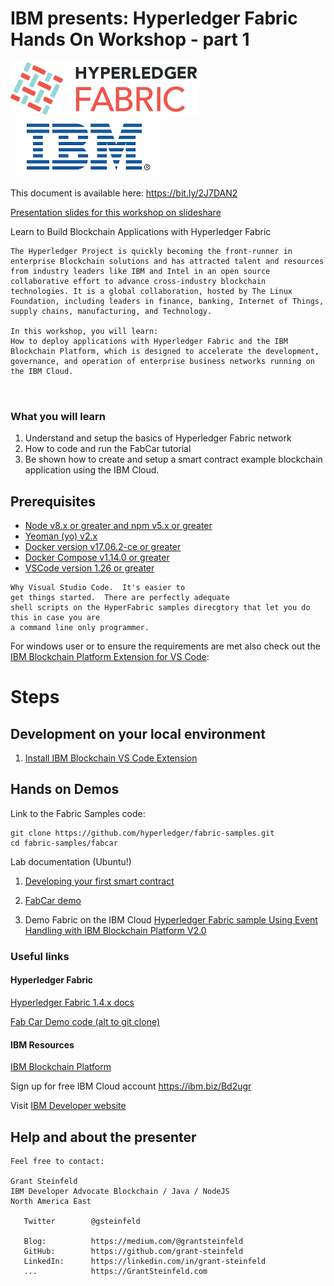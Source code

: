 # IBM presents: Hyperledger Fabric Hands On Workshop - part 1

![Hyperledger Fabric](images/hyperledger_fabric_logo_color.png) 
![IBM](images/IBM-logo-all-colors.gif)


This document is available here: https://bit.ly/2J7DAN2

[Presentation slides for this workshop on slideshare](https://www.slideshare.net/GrantSteinfeld/ibm-presents-hyperledger-fabric-hands-on-workshop-part-1)


Learn to Build Blockchain Applications with Hyperledger Fabric


```
The Hyperledger Project is quickly becoming the front-runner in enterprise Blockchain solutions and has attracted talent and resources from industry leaders like IBM and Intel in an open source collaborative effort to advance cross-industry blockchain technologies. It is a global collaboration, hosted by The Linux Foundation, including leaders in finance, banking, Internet of Things, supply chains, manufacturing, and Technology.

In this workshop, you will learn:
How to deploy applications with Hyperledger Fabric and the IBM Blockchain Platform, which is designed to accelerate the development, governance, and operation of enterprise business networks running on the IBM Cloud.



```
### What you will learn
1. Understand and setup the basics of Hyperledger Fabric network
1. How to code and run the FabCar tutorial
1. Be shown how to create and setup a smart contract example blockchain application using the IBM Cloud.

## Prerequisites
- [Node v8.x or greater and npm v5.x or greater](https://nodejs.org/en/download/)
- [Yeoman (yo) v2.x](http://yeoman.io/)
- [Docker version v17.06.2-ce or greater](https://www.docker.com/get-docker)
- [Docker Compose v1.14.0 or greater](https://docs.docker.com/compose/install/)
- [VSCode version 1.26 or greater](https://code.visualstudio.com)

```
Why Visual Studio Code.  It's easier to 
get things started.  There are perfectly adequate
shell scripts on the HyperFabric samples direcgtory that let you do this in case you are
a command line only programmer.
```
For windows user or to ensure the requirements are met also check out the [IBM Blockchain Platform Extension for VS Code](https://github.com/IBM-Blockchain/blockchain-vscode-extension/blob/master/README.md#requirements):

# Steps
## Development on your local environment
1. [Install IBM Blockchain VS Code Extension](#step-1-Install-IBM-Blockchain-VS-Code-Extension)


## Hands on Demos

Link to the Fabric Samples code:
```
git clone https://github.com/hyperledger/fabric-samples.git
cd fabric-samples/fabcar
```
Lab documentation (Ubuntu!)
1) [Developing your first smart contract](https://github.com/ibm-blockchain-workshop/ibm-blockchain-workshop.github.io/blob/master/docs/Lab2-IBPVSCodeDevelopingyourFirstContract.pdf)



2) [FabCar demo](https://github.com/ibm-blockchain-workshop/ibm-blockchain-workshop.github.io/blob/master/docs/Lab3-IBPVSCodeExtensionUsinganExistingContract.pdf)


3) Demo Fabric on the IBM Cloud
[Hyperledger Fabric sample Using Event Handling with IBM Blockchain Platform V2.0](https://github.com/IBM/auction-events/)



### Useful links
#### Hyperledger Fabric

[Hyperledger Fabric 1.4.x docs](https://hyperledger-fabric.readthedocs.io/)

[Fab Car Demo code (alt to git clone)](
https://github.com/hyperledger/fabric-samples/tree/release-1.4/fabcar)

#### IBM Resources

[IBM Blockchain Platform](https://www.ibm.com/blockchain/platform)


Sign up for free IBM Cloud account 
https://ibm.biz/Bd2ugr

Visit [IBM Developer website](https://developer.ibm.com/)


## Help and about the presenter

```
Feel free to contact:

Grant Steinfeld
IBM Developer Advocate Blockchain / Java / NodeJS
North America East

   Twitter        @gsteinfeld
 
   Blog:          https://medium.com/@grantsteinfeld     
   GitHub:        https://github.com/grant-steinfeld
   LinkedIn:      https://linkedin.com/in/grant-steinfeld
   ...            https://GrantSteinfeld.com
   ```



